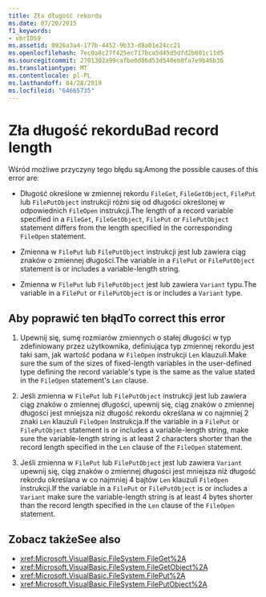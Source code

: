 ```yaml
---
title: Zła długość rekordu
ms.date: 07/20/2015
f1_keywords:
- vbrID59
ms.assetid: 0926a3a4-177b-4452-9b33-d8a01e24cc21
ms.openlocfilehash: 7ec0a8c27f425ec717bca5d45d5dfd2b601c11d5
ms.sourcegitcommit: 2701302a99cafbe0d86d53d540eb0fa7e9b46b36
ms.translationtype: MT
ms.contentlocale: pl-PL
ms.lasthandoff: 04/28/2019
ms.locfileid: "64665735"
---
```

# <a name="bad-record-length"></a><span data-ttu-id="c6d3e-102">Zła długość rekordu</span><span class="sxs-lookup"><span data-stu-id="c6d3e-102">Bad record length</span></span>
<span data-ttu-id="c6d3e-103">Wśród możliwe przyczyny tego błędu są:</span><span class="sxs-lookup"><span data-stu-id="c6d3e-103">Among the possible causes of this error are:</span></span>  
  
- <span data-ttu-id="c6d3e-104">Długość określone w zmiennej rekordu `FileGet`, `FileGetObject`, `FilePut` lub `FilePutObject` instrukcji różni się od długości określonej w odpowiednich `FileOpen` instrukcji.</span><span class="sxs-lookup"><span data-stu-id="c6d3e-104">The length of a record variable specified in a `FileGet`, `FileGetObject`, `FilePut` or `FilePutObject` statement differs from the length specified in the corresponding `FileOpen` statement.</span></span>  
  
- <span data-ttu-id="c6d3e-105">Zmienna w `FilePut` lub `FilePutObject` instrukcji jest lub zawiera ciąg znaków o zmiennej długości.</span><span class="sxs-lookup"><span data-stu-id="c6d3e-105">The variable in a `FilePut` or `FilePutObject` statement is or includes a variable-length string.</span></span>  
  
- <span data-ttu-id="c6d3e-106">Zmienna w `FilePut` lub `FilePutObject` jest lub zawiera `Variant` typu.</span><span class="sxs-lookup"><span data-stu-id="c6d3e-106">The variable in a `FilePut` or `FilePutObject` is or includes a `Variant` type.</span></span>  
  
## <a name="to-correct-this-error"></a><span data-ttu-id="c6d3e-107">Aby poprawić ten błąd</span><span class="sxs-lookup"><span data-stu-id="c6d3e-107">To correct this error</span></span>  
  
1. <span data-ttu-id="c6d3e-108">Upewnij się, sumę rozmiarów zmiennych o stałej długości w typ zdefiniowany przez użytkownika, definiująca typ zmiennej rekordu jest taki sam, jak wartość podana w `FileOpen` instrukcji `Len` klauzuli.</span><span class="sxs-lookup"><span data-stu-id="c6d3e-108">Make sure the sum of the sizes of fixed-length variables in the user-defined type defining the record variable's type is the same as the value stated in the `FileOpen` statement's `Len` clause.</span></span>  
  
2. <span data-ttu-id="c6d3e-109">Jeśli zmienna w `FilePut` lub `FilePutObject` instrukcji jest lub zawiera ciąg znaków o zmiennej długości, upewnij się, ciąg znaków o zmiennej długości jest mniejsza niż długość rekordu określana w co najmniej 2 znaki `Len` klauzuli `FileOpen` Instrukcja.</span><span class="sxs-lookup"><span data-stu-id="c6d3e-109">If the variable in a `FilePut` or `FilePutObject` statement is or includes a variable-length string, make sure the variable-length string is at least 2 characters shorter than the record length specified in the `Len` clause of the `FileOpen` statement.</span></span>  
  
3. <span data-ttu-id="c6d3e-110">Jeśli zmienna w `FilePut` lub `FilePutObject` jest lub zawiera `Variant` upewnij się, ciąg znaków o zmiennej długości jest mniejsza niż długość rekordu określana w co najmniej 4 bajtów `Len` klauzuli `FileOpen` instrukcji.</span><span class="sxs-lookup"><span data-stu-id="c6d3e-110">If the variable in a `FilePut` or `FilePutObject` is or includes a `Variant` make sure the variable-length string is at least 4 bytes shorter than the record length specified in the `Len` clause of the `FileOpen` statement.</span></span>  
  
## <a name="see-also"></a><span data-ttu-id="c6d3e-111">Zobacz także</span><span class="sxs-lookup"><span data-stu-id="c6d3e-111">See also</span></span>

- <xref:Microsoft.VisualBasic.FileSystem.FileGet%2A>
- <xref:Microsoft.VisualBasic.FileSystem.FileGetObject%2A>
- <xref:Microsoft.VisualBasic.FileSystem.FilePut%2A>
- <xref:Microsoft.VisualBasic.FileSystem.FilePutObject%2A>
